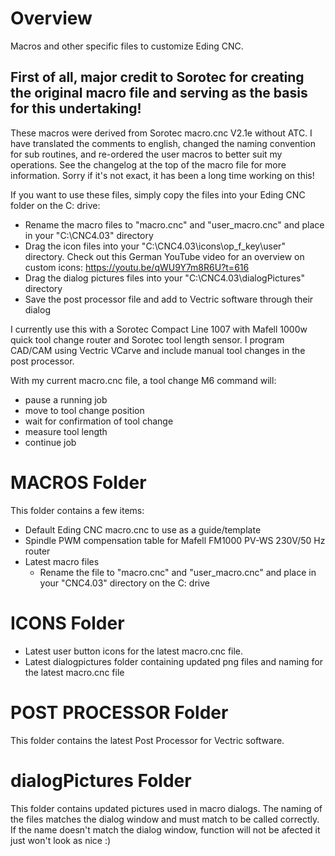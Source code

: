 # Overview
Macros and other specific files to customize Eding CNC.

## First of all, major credit to Sorotec for creating the original macro file and serving as the basis for this undertaking!

These macros were derived from Sorotec macro.cnc V2.1e without ATC. I have translated the comments to english, changed the naming convention for sub routines, and re-ordered the user macros to better suit my operations. See the changelog at the top of the macro file for more information. Sorry if it's not exact, it has been a long time working on this!

If you want to use these files, simply copy the files into your Eding CNC folder on the C: drive:
  - Rename the macro files to "macro.cnc" and "user_macro.cnc" and place in your "C:\CNC4.03\" directory
  - Drag the icon files into your "C:\CNC4.03\icons\op_f_key\user\" directory. Check out this German YouTube video for an overview on custom icons: https://youtu.be/qWU9Y7m8R6U?t=616
  - Drag the dialog pictures files into your "C:\CNC4.03\dialogPictures\" directory
  - Save the post processor file and add to Vectric software through their dialog

I currently use this with a Sorotec Compact Line 1007 with Mafell 1000w quick tool change router and Sorotec tool length sensor. I program CAD/CAM using Vectric VCarve and include manual tool changes in the post processor. 

With my current macro.cnc file, a tool change M6 command will:
- pause a running job
- move to tool change position
- wait for confirmation of tool change
- measure tool length
- continue job

# MACROS Folder
This folder contains a few items:
- Default Eding CNC macro.cnc to use as a guide/template
- Spindle PWM compensation table for Mafell FM1000 PV-WS 230V/50 Hz router
- Latest macro files
  - Rename the file to "macro.cnc" and "user_macro.cnc" and place in your "CNC4.03" directory on the C: drive

# ICONS Folder
- Latest user button icons for the latest macro.cnc file. 
- Latest dialogpictures folder containing updated png files and naming for the latest macro.cnc file

# POST PROCESSOR Folder
This folder contains the latest Post Processor for Vectric software.

# dialogPictures Folder
This folder contains updated pictures used in macro dialogs. The naming of the files matches the dialog window and must match to be called correctly. If the name doesn't match the dialog window, function will not be afected it just won't look as nice :)
